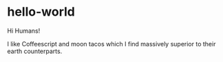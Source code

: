 # hello-world

Hi Humans!

I like Coffeescript and moon tacos which I find massively superior to
their earth counterparts.
